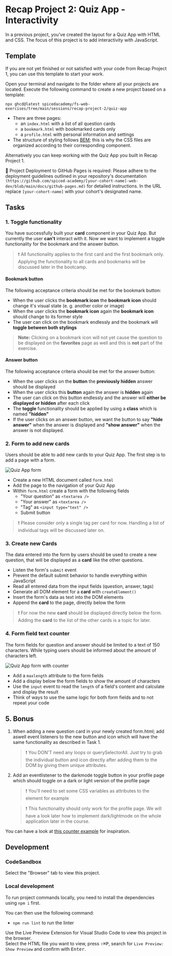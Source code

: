 # Recap Project 2: Quiz App - Interactivity

In a previous project, you've created the layout for a Quiz App with HTML and CSS. The focus of this
project is to add interactivity with JavaScript.

## Template

If you are not yet finished or not satisfied with your code from Recap Project 1, you can use this template to start your
work.

Open your terminal and navigate to the folder where all your projects are located. Execute the following
command to create a new project based on a template:

`npx ghcd@latest spicedacademy/fs-web-exercises/tree/main/sessions/recap-project-2/quiz-app`

- There are three pages:
  - an `index.html` with a list of all question cards
  - a `bookmark.html` with bookmarked cards only
  - a `profile.html` with personal information and settings
- The structure of styling follows [BEM](http://getbem.com/introduction/); this is why the CSS files
  are organized according to their corresponding component.

Alternatively you can keep working with the Quiz App you built in Recap Project 1.

🚀 Project Deployment to GitHub Pages is required: Please adhere to the deployment guidelines outlined in your repository's documentation `(https://github.com/spiced-academy/[your-cohort-name]-web-dev/blob/main/docs/github-pages.md)` for detailed instructions. In the URL replace `[your-cohort-name]` with your cohort's designated name.
## Tasks

### 1. Toggle functionality

You have successfully built your **card** component in your Quiz App. But currently the user
**can't** interact with it. Now we want to implement a toggle functionality for the bookmark and the
answer button.

> ❗️ All functionality applies to the first card and the first bookmark only. Applying the
> functionality to all cards and bookmarks will be discussed later in the bootcamp.

#### Bookmark button

The following acceptance criteria should be met for the bookmark button:

- When the user clicks the **bookmark icon** the **bookmark icon** should change it's visual state
  (e. g. another color or image)
- When the user clicks the **bookmark icon** again the **bookmark icon** should change to its former
  style
- The user can click on the bookmark endlessly and the bookmark will **toggle between both
  stylings**

> **Note:** Clicking on a bookmark icon will not yet cause the question to be displayed on the
> **favorites** page as well and this is **not** part of the exercise.

#### Answer button

The following acceptance criteria should be met for the answer button:

- When the user clicks on the **button** the **previously hidden** answer should be displayed
- When the user clicks this **button** again the answer is **hidden** again
- The user can click on this button endlessly and the answer will **either be displayed or hidden**
  after each click
- The **toggle** functionality should be applied by using a **class** which is named **"hidden"**
- If the user clicks on an answer button, we want the button to say **"hide answer"** when the
  answer is displayed and **"show answer"** when the answer is not displayed.

### 2. Form to add new cards

Users should be able to add new cards to your Quiz App. The first step is to add a page with a form.

![Quiz App form](./wireframes/quiz-app-form-page.png)

- Create a new HTML document called `form.html`
- Add the page to the navigation of your Quiz App
- Within `form.html` create a form with the following fields
  - "Your question" as `<textarea />`
  - "Your answer" as `<textarea />`
  - "Tag" as `<input type="text" />`
  - Submit button

> ❗️ Please consider only a single tag per card for now. Handling a list of individual tags will be
> discussed later on.

### 3. Create new Cards

The data entered into the form by users should be used to create a new question, that will be
displayed as a **card** like the other questions.

- Listen the form's `submit` event
- Prevent the default submit behavior to handle everything within JavaScript
- Read all entered data from the input fields (question, answer, tags)
- Generate all DOM element for a **card** with `createElement()`
- Insert the form's data as text into the DOM elements
- Append the **card** to the page, directly below the form

> ❗️ For now the new **card** should be displayed directly below the form. Adding the **card** to
> the list of the other cards is a topic for later.

### 4. Form field text counter

The form fields for question and answer should be limited to a text of 150 characters. While typing
users should be informed about the amount of characters left.

![Quiz App form with counter](./wireframes/quiz-app-form-page-with-counter.png)

- Add a `maxlength` attribute to the form fields
- Add a display below the form fields to show the amount of characters
- Use the `input` event to read the `length` of a field's content and calculate and display the
  result
- Think of ways to use the same logic for both form fields and to not repeat your code

## 5. Bonus

1. When adding a new question card in your newly created form.html; add aswell event listeners to the new button and icon which will have the same functionality as described in Task 1.

   > ❗️ You DON'T need any loops or querySelectorAll. Just try to grab the individual button and icon directly after adding them to the DOM by giving them unique attributes.

2. Add an eventlistener to the darkmode toggle button in your profile page which should toggle on a dark or light version of the profile page

   > ❗️ You'll need to set some CSS variables as attributes to the <body> element for example

   > ❗️ This functionality should only work for the profile page. We will have a look later how to implement dark/lightmode on the whole application later in the course.

You can have a look at
[this counter example](https://codesandbox.io/s/github/spicedacademy/fs-web-exercises/tree/main/sessions/recap-project-2/character-count-example)
for inspiration.

## Development

### CodeSandbox

Select the "Browser" tab to view this project.

### Local development

To run project commands locally, you need to install the dependencies using `npm i` first.

You can then use the following command:

- `npm run lint` to run the linter

Use the Live Preview Extension for Visual Studio Code to view this project in the browser.  
Select the HTML file you want to view, press <kbd>⇧</kbd><kbd>⌘</kbd><kbd>P</kbd>, search for `Live Preview: Show Preview` and confirm with <kbd>Enter</kbd>.
